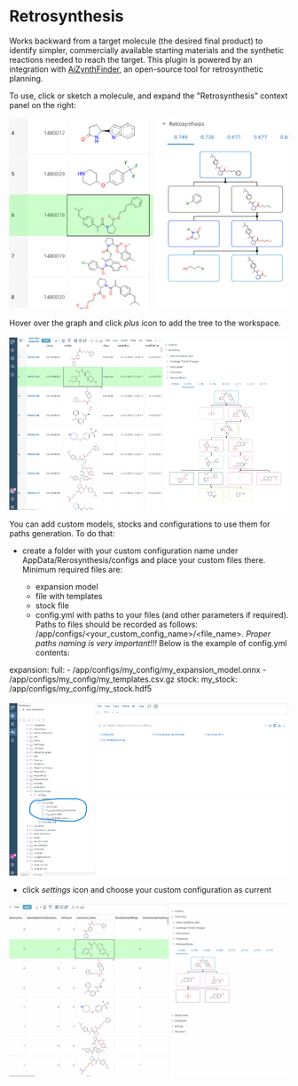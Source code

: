 # Retrosynthesis

Works backward from a target molecule (the desired final product) to identify simpler,
commercially available starting materials and the synthetic reactions needed to reach the target. This plugin is powered by an integration with [AiZynthFinder](https://github.com/MolecularAI/aizynthfinder), an open-source tool for retrosynthetic planning.

To use, click or sketch a molecule, and expand the "Retrosynthesis" context panel on the right:

![](./img/retrosynthesis-panel.png)

Hover over the graph and click _plus_ icon to add the tree to the workspace.

![](./img/add_results_to_workspace.gif)

You can add custom models, stocks and configurations to use them for paths generation. To do that:

- create a folder with your custom configuration name under AppData/Rerosynthesis/configs and place your custom files there. Minimum required files are:

  - expansion model
  - file with templates
  - stock file
  - config.yml with paths to your files (and other parameters if required). Paths to files should be recorded as follows:
 /app/configs/<your_custom_config_name>/<file_name>. *Proper paths naming is very important!!!* 
 Below is the example of config.yml contents:

expansion:
  full:
    - /app/configs/my_config/my_expansion_model.onnx
    - /app/configs/my_config/my_templates.csv.gz
stock:
  my_stock: /app/configs/my_config/my_stock.hdf5

![](./img/custom_config_folder.png)

- click _settings_ icon and choose your custom configuration as current

![](./img/save_custom_config.gif)

